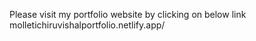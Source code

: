 Please visit my portfolio website by clicking on below link
molletichiruvishalportfolio.netlify.app/
